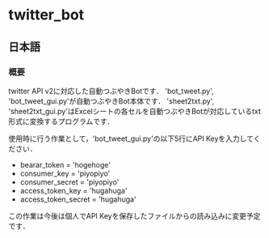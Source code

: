 # twitter_bot

## 日本語
### 概要
twitter API v2に対応した自動つぶやきBotです．
'bot_tweet.py', 'bot_tweet_gui.py'が自動つぶやきBot本体です．
'sheet2txt.py', 'sheet2txt_gui.py'はExcelシートの各セルを自動つぶやきBotが対応しているtxt形式に変換するプログラムです．

使用時に行う作業として，'bot_tweet_gui.py'の以下5行にAPI Keyを入力してください．
* bearar_token = 'hogehoge'
* consumer_key = 'piyopiyo'
* consumer_secret = 'piyopiyo'
* access_token_key = 'hugahuga'
* access_token_secret = 'hugahuga'

この作業は今後は個人でAPI Keyを保存したファイルからの読み込みに変更予定です．
